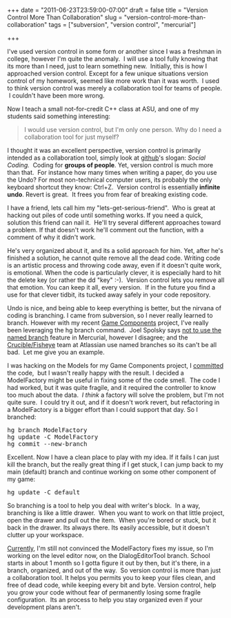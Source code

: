 +++
date = "2011-06-23T23:59:00-07:00"
draft = false
title = "Version Control More Than Collaboration"
slug = "version-control-more-than-collaboration"
tags = ["subversion", "version control", "mercurial"]

+++

I've used version control in some form or another since I was a freshman in college, however I'm quite the anomaly.  I will use a tool fully knowing that its more than I need, just to learn something new.  Initially, this is how I approached version control. Except for a few unique situations version control of my homework, seemed like more work than it was worth.  I used to think version control was merely a collaboration tool for teams of people.  I couldn't have been more wrong.

<!--more-->

Now I teach a small not-for-credit C++ class at ASU, and one of my students said something interesting:
<blockquote class="pullquote">I would use version control, but I'm only one person. Why do I need a collaboration tool for just myself?</blockquote>
I thought it was an excellent perspective, version control is primarily intended as a collaboration tool, simply look at <a href="https://github.com/">github</a>'s slogan: <em>Social Coding.  </em>Coding for <strong>groups of people</strong>. Yet, version control is much more than that.  For instance how many times when writing a paper, do you use the Undo? For most non-technical computer users, its probably the only keyboard shortcut they know: Ctrl+Z.  Version control is essentially<strong> infinite undo</strong>. Revert is great.  It frees you from fear of breaking existing code.

I have a friend, lets call him my "lets-get-serious-friend".  Who is great at hacking out piles of code until something works. If you need a quick, solution this friend can nail it.  He'll try several different approaches toward a problem. If that doesn't work he'll comment out the function, with a comment of why it didn't work.

He's very organized about it, and its a solid approach for him. Yet, after he's finished a solution, he cannot quite remove all the dead code. Writing code is an artistic process and throwing code away, even if it doesn't quite work, is emotional. When the code is particularly clever, it is especially hard to hit the delete key (or rather the dd "key" :-).  Version control lets you remove all that emotion. You can keep it all, every version.  If in the future you find a use for that clever tidbit, its tucked away safely in your code repository.

Undo is nice, and being able to keep everything is better, but the nirvana of coding is branching. I came from subversion, so I never really learned to branch. However with my recent <a title="Game Framework for C++ Practicum" href="http://www.codestrokes.com/2011/06/game-framework-for-c-practicum/">Game Components</a> project, I've really been leveraging the hg branch command.  Joel Spolsky says <a href="http://hginit.com/00.html">not to use the named branch</a> feature in Mercurial, however I disagree; and the <a href="http://blogs.atlassian.com/devtools/2011/06/fisheye-crucible-26-commit-graph.html">Crucible/Fisheye</a> team at Atlassian use named branches so its can't be all bad.  Let me give you an example.

I was hacking on the Models for my Game Components project, I <a href="https://bitbucket.org/jwright/gamecomponents/changeset/10efe59c3d75">committed</a> the code,  but I wasn't really happy with the result. I decided a ModelFactory might be useful in fixing some of the code smell.  The code I had worked, but it was quite fragile, and it required the controller to know too much about the data.  <em>I think</em> a factory will solve the problem, but I'm not quite sure.  I could try it out, and if it doesn't work revert, but refactoring in a ModelFactory is a bigger effort than I could support that day. So I branched:
<pre lang="bash" escaped="true">hg branch ModelFactory
hg update -C ModelFactory
hg commit --new-branch</pre>
Excellent. Now I have a clean place to play with my idea. If it fails I can just kill the branch, but the really great thing if I get stuck, I can jump back to my main (default) branch and continue working on some other component of my game:
<pre lang="bash" escaped="true">hg update -C default</pre>
So branching is a tool to help you deal with writer's block.  In a way, branching is like a little drawer.  When you want to work on that little project, open the drawer and pull out the item.  When you're bored or stuck, but it back in the drawer. Its always there. Its easily accessible, but it doesn't clutter up your workspace.

<a href="https://bitbucket.org/jwright/gamecomponents/changeset/7f49b0b960c8">Currently</a>, I'm still not convinced the ModelFactory fixes my issue, so I'm working on the level editor now, on the DialogEditorTool branch. School starts in about 1 month so I gotta figure it out by then, but it's there, in a branch, organized, and out of the way.  So version control is more than just a collaboration tool. It helps you permits you to keep your files clean, and free of dead code, while keeping every bit and byte. Version control, help you grow your code without fear of permanently losing some fragile configuration.  Its an process to help you stay organized even if your development plans aren't.
